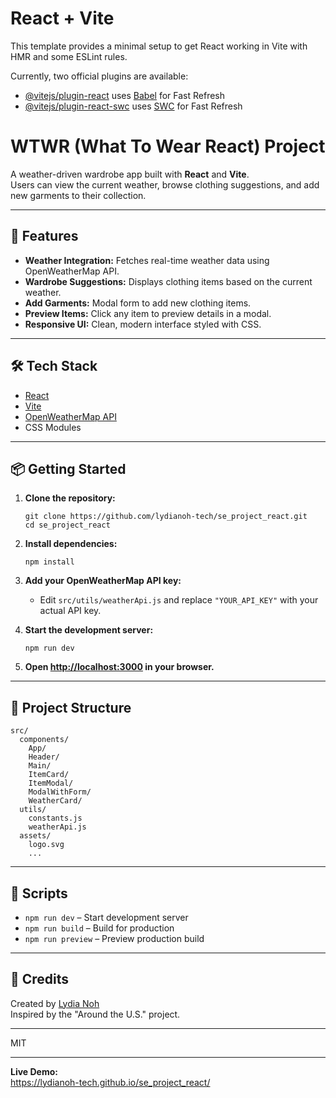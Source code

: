 # React + Vite

This template provides a minimal setup to get React working in Vite with HMR and some ESLint rules.

Currently, two official plugins are available:

- [@vitejs/plugin-react](https://github.com/vitejs/vite-plugin-react/blob/main/packages/plugin-react/README.md) uses [Babel](https://babeljs.io/) for Fast Refresh
- [@vitejs/plugin-react-swc](https://github.com/vitejs/vite-plugin-react-swc) uses [SWC](https://swc.rs/) for Fast Refresh


# WTWR (What To Wear React) Project

A weather-driven wardrobe app built with **React** and **Vite**.  
Users can view the current weather, browse clothing suggestions, and add new garments to their collection.

---

## 🚀 Features

- **Weather Integration:** Fetches real-time weather data using OpenWeatherMap API.
- **Wardrobe Suggestions:** Displays clothing items based on the current weather.
- **Add Garments:** Modal form to add new clothing items.
- **Preview Items:** Click any item to preview details in a modal.
- **Responsive UI:** Clean, modern interface styled with CSS.

---

## 🛠️ Tech Stack

- [React](https://react.dev/)
- [Vite](https://vitejs.dev/)
- [OpenWeatherMap API](https://openweathermap.org/api)
- CSS Modules

---

## 📦 Getting Started

1. **Clone the repository:**
   ```
   git clone https://github.com/lydianoh-tech/se_project_react.git
   cd se_project_react
   ```

2. **Install dependencies:**
   ```
   npm install
   ```

3. **Add your OpenWeatherMap API key:**
   - Edit `src/utils/weatherApi.js` and replace `"YOUR_API_KEY"` with your actual API key.

4. **Start the development server:**
   ```
   npm run dev
   ```

5. **Open [http://localhost:3000](http://localhost:3000) in your browser.**

---

## 📁 Project Structure

```
src/
  components/
    App/
    Header/
    Main/
    ItemCard/
    ItemModal/
    ModalWithForm/
    WeatherCard/
  utils/
    constants.js
    weatherApi.js
  assets/
    logo.svg
    ...
```

---

## 📝 Scripts

- `npm run dev` – Start development server
- `npm run build` – Build for production
- `npm run preview` – Preview production build

---

## 🙌 Credits

Created by [Lydia Noh](https://github.com/lydianoh-tech)  
Inspired by the "Around the U.S." project.

---



MIT

---

**Live Demo:**  
https://lydianoh-tech.github.io/se_project_react/